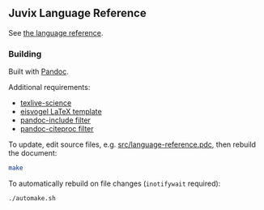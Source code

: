 ## Juvix Language Reference

See [the language reference](language-reference.pdf).

### Building

Built with [Pandoc](https://pandoc.org/).

Additional requirements:

- [texlive-science](https://security.archlinux.org/package/texlive-science)
- [eisvogel LaTeX template](https://github.com/Wandmalfarbe/pandoc-latex-template)
- [pandoc-include filter](https://pypi.org/project/pandoc-include/)
- [pandoc-citeproc filter](https://github.com/jgm/pandoc-citeproc)

To update, edit source files, e.g. [src/language-reference.pdc](src/language-reference.pdc), then rebuild the document:

```bash
make
```

To automatically rebuild on file changes (`inotifywait` required):

```bash
./automake.sh
```
